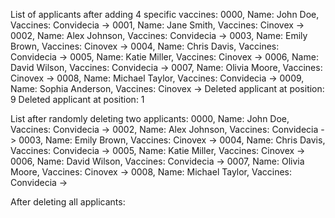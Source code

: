 List of applicants after adding 4 specific vaccines:
0000, Name: John Doe, Vaccines: Convidecia ->
0001, Name: Jane Smith, Vaccines: Cinovex ->
0002, Name: Alex Johnson, Vaccines: Convidecia ->
0003, Name: Emily Brown, Vaccines: Cinovex ->
0004, Name: Chris Davis, Vaccines: Convidecia ->
0005, Name: Katie Miller, Vaccines: Cinovex ->
0006, Name: David Wilson, Vaccines: Convidecia ->
0007, Name: Olivia Moore, Vaccines: Cinovex ->
0008, Name: Michael Taylor, Vaccines: Convidecia ->
0009, Name: Sophia Anderson, Vaccines: Cinovex ->
Deleted applicant at position: 9
Deleted applicant at position: 1

List after randomly deleting two applicants:
0000, Name: John Doe, Vaccines: Convidecia ->
0002, Name: Alex Johnson, Vaccines: Convidecia ->
0003, Name: Emily Brown, Vaccines: Cinovex ->
0004, Name: Chris Davis, Vaccines: Convidecia ->
0005, Name: Katie Miller, Vaccines: Cinovex ->
0006, Name: David Wilson, Vaccines: Convidecia ->
0007, Name: Olivia Moore, Vaccines: Cinovex ->
0008, Name: Michael Taylor, Vaccines: Convidecia ->

After deleting all applicants:
